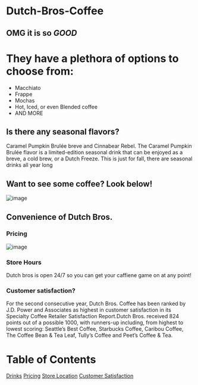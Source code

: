 
# Dutch-Bros-Coffee
## OMG it is so *GOOD*
# They have a plethora of options to choose from:
* Macchiato
* Frappe
* Mochas
* Hot, Iced, or even Blended coffee
* AND MORE
## Is there any seasonal flavors? 
Caramel Pumpkin Brulée breve and Cinnabear Rebel. The Caramel Pumpkin Brulée flavor is a limited-edition seasonal drink that can be enjoyed as a breve, a cold brew, or a Dutch Freeze. This is just for fall, there are seasonal drinks all year long
## Want to see some coffee? Look below! 
![image](https://user-images.githubusercontent.com/89995888/131889598-21704e7d-af01-4a3c-9bf8-46d3cce605f0.png)
## Convenience of Dutch Bros.
### Pricing
![image](https://user-images.githubusercontent.com/89995888/131891890-8b9f0199-8ebf-42d9-80e9-0873798a1bf8.png)
### Store Hours
Dutch bros is open 24/7 so you can get your caffiene game on at any point!
### Customer satisfaction?
For the second consecutive year, Dutch Bros. Coffee has been ranked by J.D. Power and Associates as highest in customer satisfaction in its Specialty Coffee Retailer Satisfaction Report.Dutch Bros. received 824 points out of a possible 1000, with runners-up including, from highest to lowest scoring: Seattle’s Best Coffee, Starbucks Coffee, Caribou Coffee, The Coffee Bean & Tea Leaf, Tully’s Coffee and Peet’s Coffee & Tea.
# Table of Contents
[Drinks](#Dutch-Bros-Coffee)
[Pricing]()
[Store Location]()
[Customer Satisfaction]()
